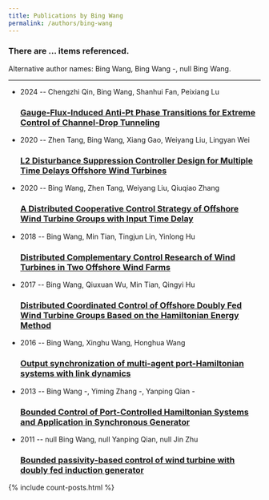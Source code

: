 ```yaml
---
title: Publications by Bing Wang
permalink: /authors/bing-wang
---
```


<h3 id="number-posts">There are ... items referenced.</h3>
<p id='info-authors'>Alternative author names: Bing Wang, Bing Wang -, null Bing Wang.</p>
<hr />
<ul class="post-list">
<li><span class='post-meta'>2024 -- Chengzhi Qin, Bing Wang, Shanhui Fan, Peixiang Lu</span><h3><a class='post-link' href="{{ site.baseurl }}/gauge-flux-induced-anti-pt-phase-transitions-for-extreme-control-of-channel-drop-tunneling">Gauge‐Flux‐Induced Anti‐Pt Phase Transitions for Extreme Control of Channel‐Drop Tunneling</a></h3></li>
<li><span class='post-meta'>2020 -- Zhen Tang, Bing Wang, Xiang Gao, Weiyang Liu, Lingyan Wei</span><h3><a class='post-link' href="{{ site.baseurl }}/l2-disturbance-suppression-controller-design-for-multiple-time-delays-offshore-wind-turbines">L2 Disturbance Suppression Controller Design for Multiple Time Delays Offshore Wind Turbines</a></h3></li>
<li><span class='post-meta'>2020 -- Bing Wang, Zhen Tang, Weiyang Liu, Qiuqiao Zhang</span><h3><a class='post-link' href="{{ site.baseurl }}/a-distributed-cooperative-control-strategy-of-offshore-wind-turbine-groups-with-input-time-delay">A Distributed Cooperative Control Strategy of Offshore Wind Turbine Groups with Input Time Delay</a></h3></li>
<li><span class='post-meta'>2018 -- Bing Wang, Min Tian, Tingjun Lin, Yinlong Hu</span><h3><a class='post-link' href="{{ site.baseurl }}/distributed-complementary-control-research-of-wind-turbines-in-two-offshore-wind-farms">Distributed Complementary Control Research of Wind Turbines in Two Offshore Wind Farms</a></h3></li>
<li><span class='post-meta'>2017 -- Bing Wang, Qiuxuan Wu, Min Tian, Qingyi Hu</span><h3><a class='post-link' href="{{ site.baseurl }}/distributed-coordinated-control-of-offshore-doubly-fed-wind-turbine-groups-based-on-the-hamiltonian-energy-method">Distributed Coordinated Control of Offshore Doubly Fed Wind Turbine Groups Based on the Hamiltonian Energy Method</a></h3></li>
<li><span class='post-meta'>2016 -- Bing Wang, Xinghu Wang, Honghua Wang</span><h3><a class='post-link' href="{{ site.baseurl }}/output-synchronization-of-multi-agent-port-hamiltonian-systems-with-link-dynamics">Output synchronization of multi-agent port-Hamiltonian systems with link dynamics</a></h3></li>
<li><span class='post-meta'>2013 -- Bing Wang -, Yiming Zhang -, Yanping Qian -</span><h3><a class='post-link' href="{{ site.baseurl }}/bounded-control-of-port-controlled-hamiltonian-systems-and-application-in-synchronous-generator">Bounded Control of Port-Controlled Hamiltonian Systems and Application in Synchronous Generator</a></h3></li>
<li><span class='post-meta'>2011 -- null Bing Wang, null Yanping Qian, null Jin Zhu</span><h3><a class='post-link' href="{{ site.baseurl }}/bounded-passivity-based-control-of-wind-turbine-with-doubly-fed-induction-generator">Bounded passivity-based control of wind turbine with doubly fed induction generator</a></h3></li>

</ul>
{% include count-posts.html %}
